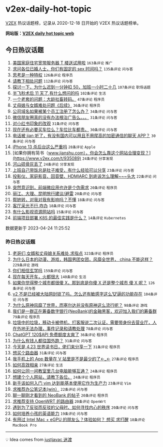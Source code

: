 # v2ex-daily-hot-topic

[V2EX](https://www.v2ex.com/) 热议话题榜，记录从 2020-12-18 日开始的 V2EX 热议话题榜单。

**网站版：[V2EX daily hot topic web](https://boojack.github.io/v2ex-daily-hot-topic-web/)**

## 今日热议话题

<!-- TODAY BEGIN -->

1. [美国家庭住宅宽带服务器 T 楼送试用啦](https://www.v2ex.com/t/934998) `163条评论` `推广`
1. [求问各位已婚人士，你们有固定的 sex 时间吗？](https://www.v2ex.com/t/934950) `135条评论` `问与答`
1. [思考是一种特权](https://www.v2ex.com/t/934968) `126条评论` `程序员`
1. [请教下相处问题](https://www.v2ex.com/t/935003) `112条评论` `问与答`
1. [探讨一下，为什么迟到一分钟扣 50，加班一小时二十几](https://www.v2ex.com/t/934926) `107条评论` `职场话题`
1. [半飞秒术后 11 天了,有什么想问的吗](https://www.v2ex.com/t/934979) `102条评论` `生活`
1. [一个老套的问题：大龄社畜转码。](https://www.v2ex.com/t/935008) `47条评论` `程序员`
1. [丈母娘与女婿难处问题《后续》](https://www.v2ex.com/t/935067) `36条评论` `程序员`
1. [公司域名如果被某个员工注册了怎么办？](https://www.v2ex.com/t/934959) `34条评论` `问与答`
1. [微信朋友圈真的没有办法根治广告么。。。](https://www.v2ex.com/t/935092) `31条评论` `问与答`
1. [对小红书印象的改观](https://www.v2ex.com/t/935043) `31条评论` `问与答`
1. [现在还有必要买车位么？车位比车都贵。](https://www.v2ex.com/t/934982) `30条评论` `问与答`
1. [电话被 jian 听了，有没有国内可以用且不用爬高的加密通信的聊天 APP？](https://www.v2ex.com/t/934963) `30条评论` `问与答`
1. [iPhone 13 杀后台这么严重吗](https://www.v2ex.com/t/934956) `28条评论` `Apple`
1. [如果你拥有简书（www.jianshu.com），你会怎么靠这个网站合理变现？](https://www.v2ex.com/t/935089) `24条评论` `分享发现`
1. [河山硕骨灰丢了](https://www.v2ex.com/t/934974) `24条评论` `分享发现`
1. [上班自己带饭总是肚子难受，有什么经验可以分享](https://www.v2ex.com/t/935062) `23条评论` `问与答`
1. [投影仪、家庭影音、回音壁、HDMIARC 到底该怎么理解~~~头大](https://www.v2ex.com/t/935087) `22条评论` `问与答`
1. [突然意识到，前端微应用也许是个伪需求](https://www.v2ex.com/t/935103) `20条评论` `程序员`
1. [丽江、大理、昆明旅行建议/避雷](https://www.v2ex.com/t/934952) `20条评论` `问与答`
1. [帮她转，对我对我有影响吗？不懂](https://www.v2ex.com/t/935059) `18条评论` `问与答`
1. [客厅采光不行,咋办](https://www.v2ex.com/t/934989) `18条评论` `问与答`
1. [有什么影视资源网站吗](https://www.v2ex.com/t/934933) `15条评论` `问与答`
1. [前端项目部署 K8S 的最佳实践是什么？](https://www.v2ex.com/t/935097) `14条评论` `Kubernetes`

数据更新于 2023-04-24 11:25:52

<!-- TODAY END -->

### 昨日热议话题

<!-- YESTERDAY BEGIN -->

1. [老哥们,女婿和丈母娘关系难处,求指点](https://www.v2ex.com/t/934693) `323条评论` `程序员`
1. [为什么日本的动漫、游戏，韩国男团女团，风靡全世界， china 不能这样？](https://www.v2ex.com/t/934702) `229条评论` `游戏`
1. [你们相信玄学吗](https://www.v2ex.com/t/934672) `159条评论` `问与答`
1. [现在每天开车，火都很大](https://www.v2ex.com/t/934731) `140条评论` `生活`
1. [如果你觉得整个城市都很傻 X，那到底是你傻 X 还是整个城市 傻 X 呢？](https://www.v2ex.com/t/934666) `126条评论` `问与答`
1. [v2 不是已经被大陆网封锁了吗，怎么还有敏感字这么🐮逼的功能存在](https://www.v2ex.com/t/934699) `104条评论` `问与答`
1. [为什么原神风靡了世界，而塞尔达并没有原神这么流行呢？](https://www.v2ex.com/t/934788) `98条评论` `游戏`
1. [我们是一群正在筹备数字银行(NeoBank)的金融黑客，欢迎加入我们的筹备群](https://www.v2ex.com/t/934734) `79条评论` `程序员`
1. [垃圾中的垃圾，移动卡被停机，打客服说二次认证，需要带身份去营业厅，人在外地无法办理，事件记录和请教处理](https://www.v2ex.com/t/934719) `78条评论` `问与答`
1. [ChatGPT 120$API 免费额度太爽了](https://www.v2ex.com/t/934752) `36条评论` `程序员`
1. [为什么有钱人都往国外跑？](https://www.v2ex.com/t/934863) `31条评论` `问与答`
1. [今天是 4.23 世界读书日，佬们来分享一下](https://www.v2ex.com/t/934808) `31条评论` `程序员`
1. [想买个路由器](https://www.v2ex.com/t/934670) `31条评论` `问与答`
1. [我手机上的 App 数量在 V 站里是不是最少的了←_←](https://www.v2ex.com/t/934884) `27条评论` `程序员`
1. [如何高效相亲](https://www.v2ex.com/t/934824) `27条评论` `生活`
1. [如何让同一间教室里几台电脑能够互通？](https://www.v2ex.com/t/934814) `24条评论` `程序员`
1. [想建个个人网站，请教下各位。](https://www.v2ex.com/t/934779) `24条评论` `程序员`
1. [新手该如何入门 vim 达到能基本使用它作为生产力](https://www.v2ex.com/t/934910) `23条评论` `Vim`
1. [求推荐办公笔记本(win）](https://www.v2ex.com/t/934777) `22条评论` `问与答`
1. [聊一聊刚才看到的 NeoBank 的帖子](https://www.v2ex.com/t/934898) `20条评论` `程序员`
1. [求推荐支持 OpenWRT 的路由器](https://www.v2ex.com/t/934749) `20条评论` `OpenWrt`
1. [遇到为了反驳而反驳的父母时、如何寻找内心的秩序](https://www.v2ex.com/t/934710) `20条评论` `问与答`
1. [如何培养小孩的英语能力](https://www.v2ex.com/t/934909) `19条评论` `问与答`
1. [有用过 Intel Mac + eGPU 的朋友么？体验如何？ 想买 求打醒](https://www.v2ex.com/t/934844) `18条评论` `MacBook Pro`

<!-- YESTERDAY END -->

---

💡 Idea comes from [justjavac 迷渡](https://github.com/justjavac/)
